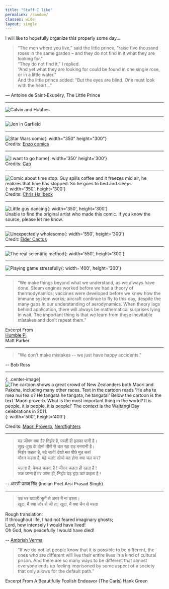 ```yaml
---
title: "Stuff I like"
permalink: /random/
classes: wide
layout: single
---
```


I will like to hopefully organize this properly some day...

> “The men where you live,” said the little prince, “raise five thousand roses in the same garden – and they do not find in it what they are looking for.”  
> “They do not find it,” I replied.  
> “And yet what they are looking for could be found in one single rose, or in a little water.”  
> And the little prince added: "But the eyes are blind. One must look with the heart..."

— Antoine de Saint-Exupéry, The Little Prince

---

![Calvin and Hobbes](/images/calvin1.jpg)

---

![Jon in Garfield](/images/jon_garfield.jpg "Garfield comic")  

---

![Star Wars comic](/images/starwars.jpg){: width="350" height="300"}  
Credits: [Enzo comics](https://enzocomics.tumblr.com/)

---

![I want to go home](/images/gohome.png){: width='350' height='300'}  
Credits: [Cap](https://twitter.com/_caplog/)

---
<!-- Alternate version: -->

<!-- ![Grass is greener on the other side](/images/gooutside.jpeg){: width='350' height='300'}   -->
<!-- OG Credits: [Cap](https://twitter.com/_caplog/), (edit idea credits: [Nipunika](https://www.nipunika.info/)) (Poor editing by me...) -->

<!-- --- -->

![Comic about time stop. Guy spills coffee and it freezes mid air, he realizes that time has stopped. So he goes to bed and sleeps](/images/timestop.jpg){: width='350', height='300'}  
Credits: [Chris Hallbeck](https://www.instagram.com/chrishallbeck/)

---

![Little guy dancing](/images/guy_dance.jpg){: width='350', height='300'}  
Unable to find the original artist who made this comic. If you know the source, please let me know.

---

![Unexpectedly wholesome](/images/bully.png){: width='550', height='300'}  
Credit: [Elder Cactus](https://www.eldercactus.com/)

---

![The real scientific method](/images/data.jpg){: width='550', height='300'}  

---

![Playing game stressfully](/images/game.jpg){: width='400', height='300'}

---

> “We make things beyond what we understand, as we always have done. Steam engines worked before we had a theory of thermodynamics; vaccines were developed before we knew how the immune system works; aircraft continue to fly to this day, despite the many gaps in our understanding of aerodynamics. When theory lags behind application, there will always be mathematical surprises lying in wait. The important thing is that we learn from these inevitable mistakes and don’t repeat them.”

Excerpt From  
[Humble Pi](https://www.goodreads.com/en/book/show/39074550)  
Matt Parker

---

> "We don't make mistakes -- we just have happy accidents."

-- Bob Ross

---

{: .center-image}
![The cartoon shows a great crowd of New Zealanders both Maori and Pakeha, including many other races. Text in the cartoon reads 'He aha te mea nui tea o? He tangata he tangata, he tangata!' Below the cartoon is the text 'Maori proverb. What is the most important thing in the world? It is people, it is people, it is people!' The context is the Waitangi Day celebrations in 2011.](/images/proverb.jpeg){: width='500', height='400'}

Credits: [Maori Proverb](https://natlib.govt.nz/records/22703273), [Nerdfighters](https://www.youtube.com/watch?v=HVfqbnz96kk)

---
> यह जीवन क्या है? निर्झर है, मस्ती ही इसका पानी है।  
> सुख-दुख के दोनों तीरों से चल रहा राह मनमानी है।  
> निर्झर कहता है, बढ़े चलो! देखो मत पीछे मुड़ कर!  
> यौवन कहता है, बढ़े चलो! सोचो मत होगा क्या चल कर?  
>
> चलना है, केवल चलना है ! जीवन चलता ही रहता है !  
> रुक जाना है मर जाना ही, निर्झर यह झड़ कर कहता है !

-- आरसी प्रसाद सिंह (Indian Poet Arsi Prasad Singh)

---

> उम्र भर ख्याली भूतों से अगर मैं ना डरता।  
> खुदा, मैं क्या ज़ोर से जी ता; खुदा, मैं क्या चैन से मरता  

Rough translation:  
If throughout life, I had not feared imaginary ghosts;  
Lord, how intensely I would have lived!  
Oh God, how peacefully I would have died!   

-- [Ambrish Verma](https://www.imdb.com/title/tt30263074/)

> “If we do not let people know that it is possible to be different, the ones who are different will live their entire lives in a kind of cultural prison. And there are so many ways to be different that almost everyone ends up feeling imprisoned by some aspect of a society that only allows for the default path.”

Excerpt From
A Beautifully Foolish Endeavor (The Carls)
Hank Green